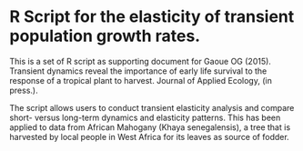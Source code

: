 # R Script for the elasticity of transient population growth rates.

This is a set of R script as supporting document for Gaoue OG (2015). Transient dynamics reveal the importance of early life survival to the response of a tropical plant to harvest. Journal of Applied Ecology, (in press.). 

The script allows users to conduct transient elasticity analysis and compare short- versus long-term dynamics and elasticity patterns. This has been applied to data from African Mahogany (Khaya senegalensis), a tree that is harvested by local people in West Africa for its leaves as source of fodder.
